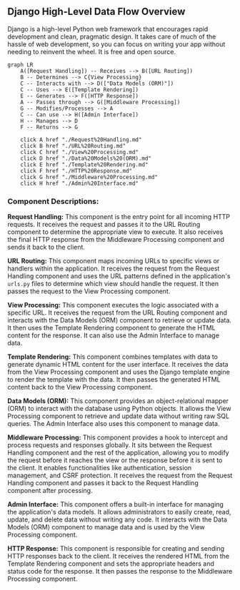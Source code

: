 ## Django High-Level Data Flow Overview

Django is a high-level Python web framework that encourages rapid development and clean, pragmatic design. It takes care of much of the hassle of web development, so you can focus on writing your app without needing to reinvent the wheel. It is free and open source.

```mermaid
graph LR
    A([Request Handling]) -- Receives --> B([URL Routing])
    B -- Determines --> C{View Processing}
    C -- Interacts with --> D(["Data Models (ORM)"])
    C -- Uses --> E([Template Rendering])
    E -- Generates --> F([HTTP Response])
    A -- Passes through --> G([Middleware Processing])
    G -- Modifies/Processes --> A
    C -- Can use --> H([Admin Interface])
    H -- Manages --> D
    F -- Returns --> G

    click A href "./Request%20Handling.md"
    click B href "./URL%20Routing.md"
    click C href "./View%20Processing.md"
    click D href "./Data%20Models%20(ORM).md"
    click E href "./Template%20Rendering.md"
    click F href "./HTTP%20Response.md"
    click G href "./Middleware%20Processing.md"
    click H href "./Admin%20Interface.md"

```

### Component Descriptions:

**Request Handling:** This component is the entry point for all incoming HTTP requests. It receives the request and passes it to the URL Routing component to determine the appropriate view to execute. It also receives the final HTTP response from the Middleware Processing component and sends it back to the client.

**URL Routing:** This component maps incoming URLs to specific views or handlers within the application. It receives the request from the Request Handling component and uses the URL patterns defined in the application's `urls.py` files to determine which view should handle the request. It then passes the request to the View Processing component.

**View Processing:** This component executes the logic associated with a specific URL. It receives the request from the URL Routing component and interacts with the Data Models (ORM) component to retrieve or update data. It then uses the Template Rendering component to generate the HTML content for the response. It can also use the Admin Interface to manage data.

**Template Rendering:** This component combines templates with data to generate dynamic HTML content for the user interface. It receives the data from the View Processing component and uses the Django template engine to render the template with the data. It then passes the generated HTML content back to the View Processing component.

**Data Models (ORM):** This component provides an object-relational mapper (ORM) to interact with the database using Python objects. It allows the View Processing component to retrieve and update data without writing raw SQL queries. The Admin Interface also uses this component to manage data.

**Middleware Processing:** This component provides a hook to intercept and process requests and responses globally. It sits between the Request Handling component and the rest of the application, allowing you to modify the request before it reaches the view or the response before it is sent to the client. It enables functionalities like authentication, session management, and CSRF protection. It receives the request from the Request Handling component and passes it back to the Request Handling component after processing.

**Admin Interface:** This component offers a built-in interface for managing the application's data models. It allows administrators to easily create, read, update, and delete data without writing any code. It interacts with the Data Models (ORM) component to manage data and is used by the View Processing component.

**HTTP Response:** This component is responsible for creating and sending HTTP responses back to the client. It receives the rendered HTML from the Template Rendering component and sets the appropriate headers and status code for the response. It then passes the response to the Middleware Processing component.
